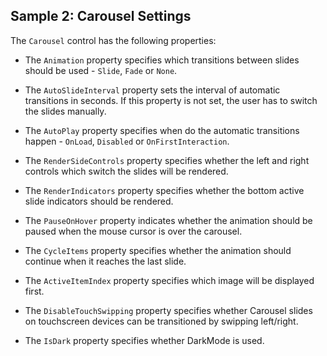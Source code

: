 ## Sample 2: Carousel Settings

The `Carousel` control has the following properties:

* The `Animation` property specifies which transitions between slides should be used - `Slide`, `Fade` or `None`.

* The `AutoSlideInterval` property sets the interval of automatic transitions in seconds. If this property is not set, the user has to switch the slides manually.

* The `AutoPlay` property specifies when do the automatic transitions happen - `OnLoad`, `Disabled` or `OnFirstInteraction`.

* The `RenderSideControls` property specifies whether the left and right controls which switch the slides will be rendered.

* The `RenderIndicators` property specifies whether the bottom active slide indicators should be rendered.

* The `PauseOnHover` property indicates whether the animation should be paused when the mouse cursor is over the carousel.

* The `CycleItems` property specifies whether the animation should continue when it reaches the last slide.

* The `ActiveItemIndex` property specifies which image will be displayed first.

* The `DisableTouchSwipping` property specifies whether Carousel slides on touchscreen devices can be transitioned by swipping left/right. 

* The `IsDark` property specifies whether DarkMode is used.